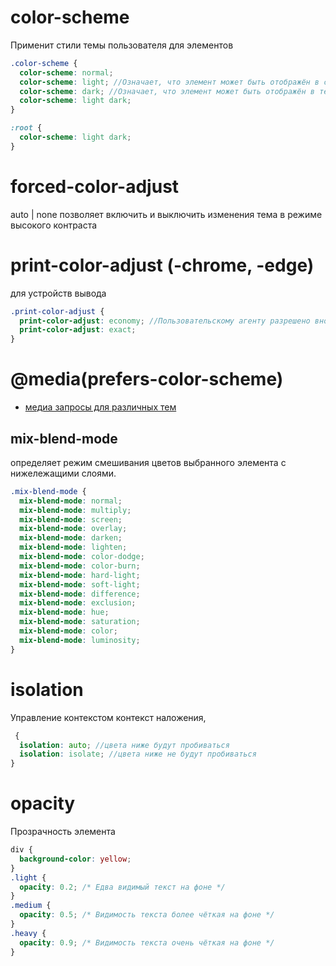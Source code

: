 # color-scheme

Применит стили темы пользователя для элементов

```scss
.color-scheme {
  color-scheme: normal;
  color-scheme: light; //Означает, что элемент может быть отображён в светлой цветовой схеме операционной системы.
  color-scheme: dark; //Означает, что элемент может быть отображён в тёмной цветовой схеме операционной системы.
  color-scheme: light dark;
}

:root {
  color-scheme: light dark;
}
```

# forced-color-adjust

auto | none позволяет включить и выключить изменения тема в режиме высокого контраста

# print-color-adjust (-chrome, -edge)

для устройств вывода

```scss
.print-color-adjust {
  print-color-adjust: economy; //Пользовательскому агенту разрешено вносить изменения в элемент, которые он считает целесообразными и разумными
  print-color-adjust: exact;
}
```

# @media(prefers-color-scheme)

- [медиа запросы для различных тем](./at-rules.md/#mediaprefers-color-scheme)

## mix-blend-mode

определяет режим смешивания цветов выбранного элемента с нижележащими слоями.

```scss
.mix-blend-mode {
  mix-blend-mode: normal;
  mix-blend-mode: multiply;
  mix-blend-mode: screen;
  mix-blend-mode: overlay;
  mix-blend-mode: darken;
  mix-blend-mode: lighten;
  mix-blend-mode: color-dodge;
  mix-blend-mode: color-burn;
  mix-blend-mode: hard-light;
  mix-blend-mode: soft-light;
  mix-blend-mode: difference;
  mix-blend-mode: exclusion;
  mix-blend-mode: hue;
  mix-blend-mode: saturation;
  mix-blend-mode: color;
  mix-blend-mode: luminosity;
}
```

# isolation

Управление контекстом контекст наложения,

```scss
 {
  isolation: auto; //цвета ниже будут пробиваться
  isolation: isolate; //цвета ниже не будут пробиваться
}
```

# opacity

Прозрачность элемента

```scss
div {
  background-color: yellow;
}
.light {
  opacity: 0.2; /* Едва видимый текст на фоне */
}
.medium {
  opacity: 0.5; /* Видимость текста более чёткая на фоне */
}
.heavy {
  opacity: 0.9; /* Видимость текста очень чёткая на фоне */
}
```
